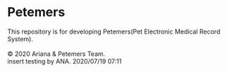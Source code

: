 # Petemers
This repository is for developing Petemers(Pet Electronic Medical Record System).
<br><br>© 2020 Ariana & Petemers Team.
<br>insert testing by ANA. 2020/07/19 07:11
